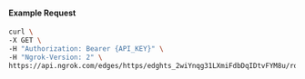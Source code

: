 <!-- Code generated for API Clients. DO NOT EDIT. -->

#### Example Request

```bash
curl \
-X GET \
-H "Authorization: Bearer {API_KEY}" \
-H "Ngrok-Version: 2" \
https://api.ngrok.com/edges/https/edghts_2wiYnqg31LXmiFdbDqIDtvFYM8u/routes/edghtsrt_2wiYnp0PcstA3fyKlCLf9XvioH8/circuit_breaker
```
